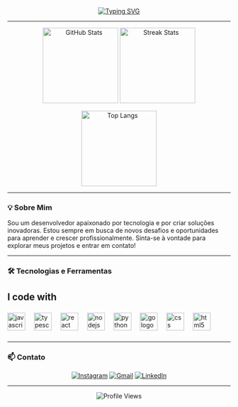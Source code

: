 <div align="center">
  <a href="https://git.io/typing-svg"><img src="https://readme-typing-svg.demolab.com?font=Fira+Code&pause=1000&color=00BFFF&width=435&lines=Ol%C3%A1%2C+seja+bem-vindo(a)!;Meu+nome+%C3%A9+Douglas+Morais;Sou+um+desenvolvedor+apaixonado+por+tecnologia" alt="Typing SVG" /></a>
</div>

---

<p align="center">
  <img src="https://github-readme-stats.vercel.app/api?username=douglasmoraiis-lab&hide_title=false&hide_rank=false&show_icons=true&include_all_commits=true&count_private=true&disable_animations=false&theme=dracula&locale=pt-br&hide_border=false" height="170" alt="GitHub Stats" />
  <img src="https://streak-stats.demolab.com?user=douglasmoraiis-lab&locale=pt-br&mode=daily&theme=dracula&hide_border=false&border_radius=5" height="170" alt="Streak Stats" />
</p>

<p align="center">
  <img src="https://github-readme-stats.vercel.app/api/top-langs?username=douglasmoraiis-lab&locale=pt-br&hide_title=false&layout=compact&card_width=320&langs_count=16&theme=dracula&hide_border=false" height="170" alt="Top Langs" />
</p>

---

### 💡 Sobre Mim

<p>
  Sou um desenvolvedor apaixonado por tecnologia e por criar soluções inovadoras. Estou sempre em busca de novos desafios e oportunidades para aprender e crescer profissionalmente. Sinta-se à vontade para explorar meus projetos e entrar em contato!
</p>

---

### 🛠️ Tecnologias e Ferramentas
<h2 align="left">I code with</h2>

###

<div align="left">
  <img src="https://cdn.jsdelivr.net/gh/devicons/devicon/icons/javascript/javascript-original.svg" height="40" alt="javascript logo"  />
  <img width="12" />
  <img src="https://cdn.jsdelivr.net/gh/devicons/devicon/icons/typescript/typescript-original.svg" height="40" alt="typescript logo"  />
  <img width="12" />
  <img src="https://cdn.jsdelivr.net/gh/devicons/devicon/icons/react/react-original.svg" height="40" alt="react logo"  />
  <img width="12" />
  <img src="https://cdn.jsdelivr.net/gh/devicons/devicon/icons/nodejs/nodejs-original.svg" height="40" alt="nodejs logo"  />
  <img width="12" />
  <img src="https://cdn.jsdelivr.net/gh/devicons/devicon/icons/python/python-original.svg" height="40" alt="python logo"  />
  <img width="12" />
  <img src="https://cdn.jsdelivr.net/gh/devicons/devicon/icons/go/go-original.svg" height="40" alt="go logo"  />
  <img width="12" />
  <img src="https://cdn.jsdelivr.net/gh/devicons/devicon/icons/css3/css3-original.svg" height="40" alt="css logo"  />
  <img width="12" />
  <img src="https://cdn.jsdelivr.net/gh/devicons/devicon/icons/html5/html5-original.svg" height="40" alt="html5 logo"  />
</div>

###

---

### 📫 Contato

<p align="center">
  <a href="https://www.instagram.com/douglas_moraiis" target="_blank"><img src="https://img.shields.io/badge/Instagram-%23E4405F.svg?style=for-the-badge&logo=Instagram&logoColor=white" alt="Instagram" /></a>
  <a href="mailto:douglas.moraiis@gmail.com" target="_blank"><img src="https://img.shields.io/badge/Gmail-%23D14836.svg?style=for-the-badge&logo=Gmail&logoColor=white" alt="Gmail" /></a>
  <a href="https://www.linkedin.com/in/douglas-morais-b597a7262/" target="_blank"><img src="https://img.shields.io/badge/LinkedIn-%230077B5.svg?style=for-the-badge&logo=linkedin&logoColor=white" alt="LinkedIn" /></a>
</p>

---

<div align="center">
  <img src="https://visitor-badge.laobi.icu/badge?page_id=douglasmoraiis-lab.douglasmoraiis-lab" alt="Profile Views" />
</div>
